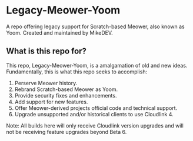 # Legacy-Meower-Yoom
A repo offering legacy support for Scratch-based Meower, also known as Yoom. Created and maintained by MikeDEV.

## What is this repo for?
This repo, Legacy-Meower-Yoom, is a amalgamation of old and new ideas. Fundamentally, this is what this repo seeks to accomplish:
1. Perserve Meower history.
2. Rebrand Scratch-based Meower as Yoom.
3. Provide security fixes and enhancements.
4. Add support for new features.
5. Offer Meower-derived projects official code and technical support.
6. Upgrade unsupported and/or historical clients to use Cloudlink 4.

Note: All builds here will only receive Cloudlink version upgrades and will not be receiving feature upgrades beyond Beta 6.
